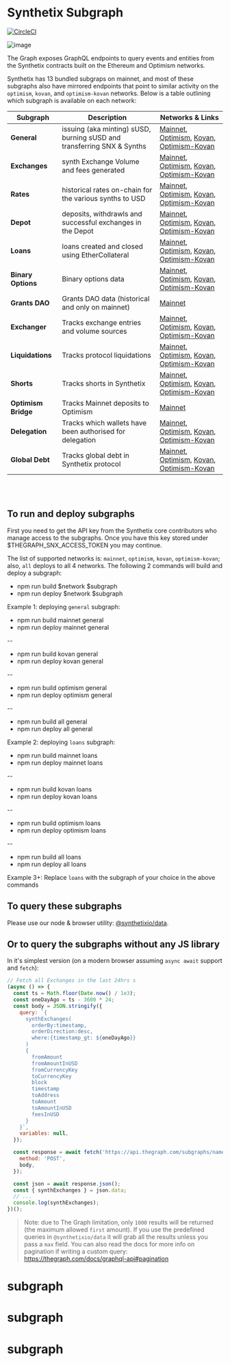 # Synthetix Subgraph

[![CircleCI](https://circleci.com/gh/Synthetixio/synthetix-subgraph.svg?style=svg)](https://circleci.com/gh/Synthetixio/synthetix-subgraph)

![image](https://user-images.githubusercontent.com/799038/79390156-32c93080-7f3d-11ea-812a-34ad3543fc28.png)

The Graph exposes GraphQL endpoints to query events and entities from the Synthetix contracts built on the Ethereum and Optimism networks.

Synthetix has 13 bundled subgraps on mainnet, and most of these subgraphs also have mirrored endpoints that point to similar activity on the `optimism`, `kovan`, and `optimism-kovan` networks. Below is a table outlining which subgraph is available on each network:

| Subgraph            | Description                                                            | Networks & Links                                                                                                                                                                                                                                                                                                                                                                       |
| ------------------- | ---------------------------------------------------------------------- | -------------------------------------------------------------------------------------------------------------------------------------------------------------------------------------------------------------------------------------------------------------------------------------------------------------------------------------------------------------------------------------- |
| **General**         | issuing (aka minting) sUSD, burning sUSD and transferring SNX & Synths | [Mainnet](https://thegraph.com/explorer/subgraph/synthetixio-team/mainnet-general), [Optimism](https://thegraph.com/explorer/subgraph/synthetixio-team/optimism-general), [Kovan](https://thegraph.com/explorer/subgraph/synthetixio-team/kovan-general), [Optimism-Kovan](https://thegraph.com/explorer/subgraph/synthetixio-team/optimism-kovan-general)                             |
| **Exchanges**       | synth Exchange Volume and fees generated                               | [Mainnet](https://thegraph.com/explorer/subgraph/synthetixio-team/mainnet-exchanges), [Optimism](https://thegraph.com/explorer/subgraph/synthetixio-team/optimism-exchanges), [Kovan](https://thegraph.com/explorer/subgraph/synthetixio-team/kovan-exchanges), [Optimism-Kovan](https://thegraph.com/explorer/subgraph/synthetixio-team/optimism-kovan-exchanges)                     |
| **Rates**           | historical rates on-chain for the various synths to USD                | [Mainnet](https://thegraph.com/explorer/subgraph/synthetixio-team/mainnet-rates), [Optimism](https://thegraph.com/explorer/subgraph/synthetixio-team/optimism-rates), [Kovan](https://thegraph.com/explorer/subgraph/synthetixio-team/kovan-rates), [Optimism-Kovan](https://thegraph.com/explorer/subgraph/synthetixio-team/optimism-kovan-rates)                                     |
| **Depot**           | deposits, withdrawls and successful exchanges in the Depot             | [Mainnet](https://thegraph.com/explorer/subgraph/synthetixio-team/mainnet-depot), [Optimism](https://thegraph.com/explorer/subgraph/synthetixio-team/optimism-depot), [Kovan](https://thegraph.com/explorer/subgraph/synthetixio-team/kovan-depot), [Optimism-Kovan](https://thegraph.com/explorer/subgraph/synthetixio-team/optimism-kovan-depot)                                     |
| **Loans**           | loans created and closed using EtherCollateral                         | [Mainnet](https://thegraph.com/explorer/subgraph/synthetixio-team/mainnet-loans), [Optimism](https://thegraph.com/explorer/subgraph/synthetixio-team/optimism-loans), [Kovan](https://thegraph.com/explorer/subgraph/synthetixio-team/kovan-loans), [Optimism-Kovan](https://thegraph.com/explorer/subgraph/synthetixio-team/optimism-kovan-loans)                                     |
| **Binary Options**  | Binary options data                                                    | [Mainnet](https://thegraph.com/explorer/subgraph/synthetixio-team/mainnet-binary-options), [Optimism](https://thegraph.com/explorer/subgraph/synthetixio-team/optimism-binary-options), [Kovan](https://thegraph.com/explorer/subgraph/synthetixio-team/kovan-binary-options), [Optimism-Kovan](https://thegraph.com/explorer/subgraph/synthetixio-team/optimism-kovan-binary-options) |
| **Grants DAO**      | Grants DAO data (historical and only on mainnet)                       | [Mainnet](https://thegraph.com/explorer/subgraph/synthetixio-team/grantsdao)                                                                                                                                                                                                                                                                                                           |
| **Exchanger**       | Tracks exchange entries and volume sources                             | [Mainnet](https://thegraph.com/explorer/subgraph/synthetixio-team/mainnet-exchanger), [Optimism](https://thegraph.com/explorer/subgraph/synthetixio-team/optimism-exchanger), [Kovan](https://thegraph.com/explorer/subgraph/synthetixio-team/kovan-exchanger), [Optimism-Kovan](https://thegraph.com/explorer/subgraph/synthetixio-team/optimism-kovan-exchanger)                     |
| **Liquidations**    | Tracks protocol liquidations                                           | [Mainnet](https://thegraph.com/explorer/subgraph/synthetixio-team/mainnet-liquidations), [Optimism](https://thegraph.com/explorer/subgraph/synthetixio-team/optimism-liquidations), [Kovan](https://thegraph.com/explorer/subgraph/synthetixio-team/kovan-liquidations), [Optimism-Kovan](https://thegraph.com/explorer/subgraph/synthetixio-team/optimism-kovan-liquidations)         |
| **Shorts**          | Tracks shorts in Synthetix                                             | [Mainnet](https://thegraph.com/explorer/subgraph/synthetixio-team/mainnet-shorts), [Optimism](https://thegraph.com/explorer/subgraph/synthetixio-team/optimism-shorts), [Kovan](https://thegraph.com/explorer/subgraph/synthetixio-team/kovan-shorts), [Optimism-Kovan](https://thegraph.com/explorer/subgraph/synthetixio-team/optimism-kovan-shorts)                                 |
| **Optimism Bridge** | Tracks Mainnet deposits to Optimism                                    | [Mainnet](https://thegraph.com/explorer/subgraph/synthetixio-team/mainnet-optimism-bridge)                                                                                                                                                                                                                                                                                             |
| **Delegation**      | Tracks which wallets have been authorised for delegation               | [Mainnet](https://thegraph.com/explorer/subgraph/synthetixio-team/mainnet-delegation), [Optimism](https://thegraph.com/explorer/subgraph/synthetixio-team/optimism-delegation), [Kovan](https://thegraph.com/explorer/subgraph/synthetixio-team/kovan-delegation), [Optimism-Kovan](https://thegraph.com/explorer/subgraph/synthetixio-team/optimism-kovan-delegation)                 |
| **Global Debt**     | Tracks global debt in Synthetix protocol                               | [Mainnet](https://thegraph.com/explorer/subgraph/synthetixio-team/mainnet-global-debt), [Optimism](https://thegraph.com/explorer/subgraph/synthetixio-team/optimism-global-debt), [Kovan](https://thegraph.com/explorer/subgraph/synthetixio-team/kovan-global-debt), [Optimism-Kovan](https://thegraph.com/explorer/subgraph/synthetixio-team/optimism-kovan-global-debt)             |

<br></br>

## To run and deploy subgraphs

First you need to get the API key from the Synthetix core contributors who manage access to the subgraphs. Once you have this key stored under $THEGRAPH_SNX_ACCESS_TOKEN you may continue.

The list of supported networks is: `mainnet`, `optimism`, `kovan`, `optimism-kovan`; also, `all` deploys to all 4 networks. The following 2 commands will build and deploy a subgraph:

- npm run build $network $subgraph
- npm run deploy $network $subgraph

Example 1: deploying `general` subgraph:

- npm run build mainnet general
- npm run deploy mainnet general

--

- npm run build kovan general
- npm run deploy kovan general

--

- npm run build optimism general
- npm run deploy optimism general

--

- npm run build all general
- npm run deploy all general

Example 2: deploying `loans` subgraph:

- npm run build mainnet loans
- npm run deploy mainnet loans

--

- npm run build kovan loans
- npm run deploy kovan loans

--

- npm run build optimism loans
- npm run deploy optimism loans

--

- npm run build all loans
- npm run deploy all loans

Example 3+: Replace `loans` with the subgraph of your choice in the above commands

## To query these subgraphs

Please use our node & browser utility: [@synthetixio/data](https://github.com/Synthetixio/js-monorepo/tree/master/packages/data).

## Or to query the subgraphs without any JS library

In it's simplest version (on a modern browser assuming `async await` support and `fetch`):

```javascript
// Fetch all Exchanges in the last 24hrs s
(async () => {
  const ts = Math.floor(Date.now() / 1e3);
  const oneDayAgo = ts - 3600 * 24;
  const body = JSON.stringify({
    query: `{
      synthExchanges(
        orderBy:timestamp,
        orderDirection:desc,
        where:{timestamp_gt: ${oneDayAgo}}
      )
      {
        fromAmount
        fromAmountInUSD
        fromCurrencyKey
        toCurrencyKey
        block
        timestamp
        toAddress
        toAmount
        toAmountInUSD
        feesInUSD
      }
    }`,
    variables: null,
  });

  const response = await fetch('https://api.thegraph.com/subgraphs/name/synthetixio-team/exchanges', {
    method: 'POST',
    body,
  });

  const json = await response.json();
  const { synthExchanges } = json.data;
  // ...
  console.log(synthExchanges);
})();
```

> Note: due to The Graph limitation, only `1000` results will be returned (the maximum allowed `first` amount). If you use the predefined queries in `@synthetixio/data` it will grab all the results unless you pass a `max` field. You can also read the docs for more info on pagination if writing a custom query: https://thegraph.com/docs/graphql-api#pagination
# subgraph
# subgraph
# subgraph
